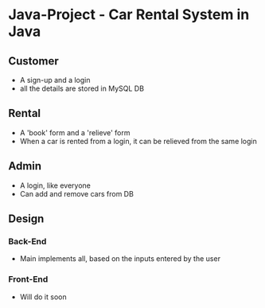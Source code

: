 # Java-Project - Car Rental System in Java

## Customer
- A sign-up and a login
- all the details are stored in MySQL DB

## Rental
- A 'book' form and a 'relieve' form
- When a car is rented from a login, it can be relieved from the same login

## Admin
- A login, like everyone
- Can add and remove cars from DB

## Design
### Back-End
- Main implements all, based on the inputs entered by the user
### Front-End
- Will do it soon
